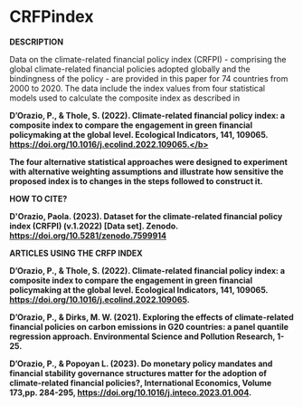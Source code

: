 # CRFPindex

<b>DESCRIPTION</b>

Data on the climate-related financial policy index (CRFPI) - comprising the global climate-related financial policies adopted globally and the bindingness of the policy - are provided in this paper for 74 countries from 2000 to 2020. 
The data include the index values from four statistical models used to calculate the composite index as described in 

<b>D’Orazio, P., & Thole, S. (2022). Climate-related financial policy index: a composite index to compare the engagement in green financial policymaking at the global level. Ecological Indicators, 141, 109065. https://doi.org/10.1016/j.ecolind.2022.109065.</b>

The four alternative statistical approaches were designed to experiment with alternative weighting assumptions and illustrate how sensitive the proposed index is to changes in the steps followed to construct it. 


<b>HOW TO CITE?</b>

D'Orazio, Paola. (2023). Dataset for the climate-related financial policy index (CRFPI) (v.1.2022) [Data set]. Zenodo. https://doi.org/10.5281/zenodo.7599914


<b>ARTICLES USING THE CRFP INDEX</b>

D’Orazio, P., & Thole, S. (2022). Climate-related financial policy index: a composite index to compare the engagement in green financial policymaking at the global level. Ecological Indicators, 141, 109065. https://doi.org/10.1016/j.ecolind.2022.109065.

D’Orazio, P., & Dirks, M. W. (2021). Exploring the effects of climate-related financial policies on carbon emissions in G20 countries: a panel quantile regression approach. Environmental Science and Pollution Research, 1-25.

D’Orazio, P., & Popoyan L. (2023). Do monetary policy mandates and financial stability governance structures matter for the adoption of climate-related financial policies?, International Economics, Volume 173,pp. 284-295, https://doi.org/10.1016/j.inteco.2023.01.004.
